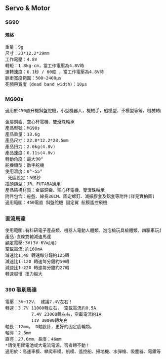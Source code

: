 ## Servo & Motor
### SG90
#### 規格
<pre>
重量：9g
尺寸：23*12.2*29mm
工作電壓：4.8V
轉矩：1.8kg-cm，當工作電壓為4.8V時
運轉速度：0.1秒 ∕ 60度 ，當工作電壓為4.8V時
脈衝寬度範圍：500~2400µs 
死頻帶寬度（dead band width）：10µs
</pre>
##
### MG90s
<pre>
適用於450直升機斜盤舵機，小型機器人，機械手，船模型，車模型等等，機械轉向，最大角度180度，

金屬銅齒、空心杯電機、雙滾珠軸承
產品型號：MG90s
產品重量：13.6g
產品尺寸：22.8*12.2*28.5mm
產品扭力：2.0kg(4.8v)
產品速度：0.11s(4.8v)
轉動角度：最大90°
舵機類型：數字舵機
使用溫度：0°-55°
 死區設定：5微秒
插頭類型：JR、FUTABA通用
產品結構材質：金屬銅齒、空心杯電機、雙滾珠軸承
附件包含：舵盤、線長30CM、固定螺釘、減振膠套及鋁套等附件(詳見實拍圖)
適用範圍：450電直 斜盤舵機 固定翼 航模遙控飛機
</pre>
##
### 直流馬達
<pre>
使用範圍:有科研電子產品類、機器人電動人體類、泡泡槍玩具槍體類、四驅車玩具汽車類、飛機玩具類、震動產品類等電動玩具產品
產品:直條雙軸減速馬達
額定電壓:3V(3V-6V可用)
空載電流:約160mA
減速比1:48 轉速每分鐘約125轉
減速比1:120 轉速每分鐘約50轉
減速比1:220 轉速每分鐘約27轉
轉速越慢 扭力越大
</pre>
##
### 390 碳刷馬達
<pre>
電壓：3V~12V， 建議7.4V左右！
轉速：3.7V 11000轉左右， 空載電流約0.5A
          7.4V 23000轉左右，空載電流約1A
          11V 30000轉左右
軸長：12mm， D軸設計，更好的固定齒輪類。
軸徑：2.3mm
直徑：27.6mm，長度：46mm
*請使用鋰電池或大電流電源，否者轉不動！
適用於：高速車模、攀爬車模、航模、遙控船、掃地機、水彈槍、吸塵器、電鑽等使用！
</pre>

